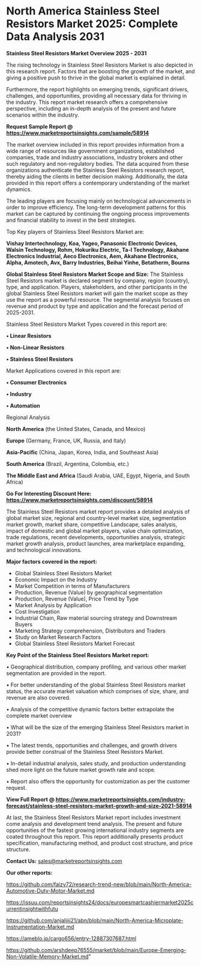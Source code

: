 # North America Stainless Steel Resistors Market 2025: Complete Data Analysis 2031

<Strong> Stainless Steel Resistors Market Overview 2025 - 2031</strong>

The rising technology in Stainless Steel Resistors Market is also depicted in this research report. Factors that are boosting the growth of the market, and giving a positive push to thrive in the global market is explained in detail.

Furthermore, the report highlights on emerging trends, significant drivers, challenges, and opportunities, providing all necessary data for thriving in the industry. This report market research offers a comprehensive perspective, including an in-depth analysis of the present and future scenarios within the industry.

<strong>Request Sample Report @ <a href=https://www.marketreportsinsights.com/sample/58914>https://www.marketreportsinsights.com/sample/58914</a></strong>

The market overview included in this report provides information from a wide range of resources like government organizations, established companies, trade and industry associations, industry brokers and other such regulatory and non-regulatory bodies. The data acquired from these organizations authenticate the Stainless Steel Resistors research report, thereby aiding the clients in better decision making. Additionally, the data provided in this report offers a contemporary understanding of the market dynamics.

The leading players are focusing mainly on technological advancements in order to improve efficiency. The long-term development patterns for this market can be captured by continuing the ongoing process improvements and financial stability to invest in the best strategies.

Top Key players of Stainless Steel Resistors Market are:

<strong>Vishay Intertechnology, Koa, Yageo, Panasonic Electronic Devices, Walsin Technology, Rohm, Hokuriku Electric, Ta-I Technology, Akahane Electronics Industrial, Aeco Electronics, Aem, Akahane Electronics, Alpha, Amotech, Avx, Barry Industries, Beihai Yinhe, Betatherm, Bourns</strong>

<strong><b>Global Stainless Steel Resistors Market Scope and Size:</b></strong>
The Stainless Steel Resistors market is declared segment by company, region (country), type, and application. Players, stakeholders, and other participants in the global Stainless Steel Resistors market will gain the market scope as they use the report as a powerful resource. The segmental analysis focuses on revenue and product by type and application and the forecast period of 2025-2031.

Stainless Steel Resistors Market Types covered in this report are:

<strong>• Linear Resistors

• Non-Linear Resistors

• Stainless Steel Resistors</strong>

Market Applications covered in this report are:

<strong>• Consumer Electronics

• Industry

• Automation</strong> 

Regional Analysis

<strong>North America</strong> (the United States, Canada, and Mexico)

<strong>Europe</strong> (Germany, France, UK, Russia, and Italy)

<strong>Asia-Pacific</strong> (China, Japan, Korea, India, and Southeast Asia)

<strong>South America</strong> (Brazil, Argentina, Colombia, etc.)

<strong>The Middle East and Africa</strong> (Saudi Arabia, UAE, Egypt, Nigeria, and South Africa)

<strong>Go For Interesting Discount Here: <a href=https://www.marketreportsinsights.com/discount/58914>https://www.marketreportsinsights.com/discount/58914</a></strong>

The Stainless Steel Resistors market report provides a detailed analysis of global market size, regional and country-level market size, segmentation market growth, market share, competitive Landscape, sales analysis, impact of domestic and global market players, value chain optimization, trade regulations, recent developments, opportunities analysis, strategic market growth analysis, product launches, area marketplace expanding, and technological innovations.

<strong><b>Major factors covered in the report:</b></strong>
<ul>
  <li>Global Stainless Steel Resistors Market </li>
  <li>Economic Impact on the Industry</li>
  <li>Market Competition in terms of Manufacturers</li>
  <li>Production, Revenue (Value) by geographical segmentation</li>
  <li>Production, Revenue (Value), Price Trend by Type</li>
  <li>Market Analysis by Application</li>
  <li>Cost Investigation</li>
  <li>Industrial Chain, Raw material sourcing strategy and Downstream Buyers</li>
  <li>Marketing Strategy comprehension, Distributors and Traders</li>
  <li>Study on Market Research Factors</li>
  <li>Global Stainless Steel Resistors Market Forecast</li>
</ul>

<strong><b>Key Point of the Stainless Steel Resistors Market report:</b></strong>

• Geographical distribution, company profiling, and various other market segmentation are provided in the report.

• For better understanding of the global Stainless Steel Resistors market status, the accurate market valuation which comprises of size, share, and revenue are also covered.

• Analysis of the competitive dynamic factors better extrapolate the complete market overview

• What will be the size of the emerging Stainless Steel Resistors market in 2031?

• The latest trends, opportunities and challenges, and growth drivers provide better construal of the Stainless Steel Resistors Market.

• In-detail industrial analysis, sales study, and production understanding shed more light on the future market growth rate and scope.

• Report also offers the opportunity for customization as per the customer request.

<strong><b>View Full Report @ <a href=https://www.marketreportsinsights.com/industry-forecast/stainless-steel-resistors-market-growth-and-size-2021-58914>https://www.marketreportsinsights.com/industry-forecast/stainless-steel-resistors-market-growth-and-size-2021-58914</a></b></strong>


At last, the Stainless Steel Resistors Market report includes investment come analysis and development trend analysis. The present and future opportunities of the fastest growing international industry segments are coated throughout this report. This report additionally presents product specification, manufacturing method, and product cost structure, and price structure.

<strong>Contact Us:</strong>
sales@marketreportsinsights.com

<strong>Our other reports:</strong>

<a href=https://github.com/faizy72/research-trend-new/blob/main/North-America-Automotive-Duty-Motor-Market.md>https://github.com/faizy72/research-trend-new/blob/main/North-America-Automotive-Duty-Motor-Market.md</a>

<a href=https://issuu.com/reportsinsights24/docs/europesmartcashiermarket2025currentinsightwithfutu>https://issuu.com/reportsinsights24/docs/europesmartcashiermarket2025currentinsightwithfutu</a>

<a href=https://github.com/anjaliiii21/abn/blob/main/North-America-Microplate-Instrumentation-Market.md>https://github.com/anjaliiii21/abn/blob/main/North-America-Microplate-Instrumentation-Market.md</a>

<a href=https://ameblo.jp/cargo656/entry-12887307687.html>https://ameblo.jp/cargo656/entry-12887307687.html</a>

<a href=https://github.com/arshdeep76555/market/blob/main/Europe-Emerging-Non-Volatile-Memory-Market.md>https://github.com/arshdeep76555/market/blob/main/Europe-Emerging-Non-Volatile-Memory-Market.md</a>"
